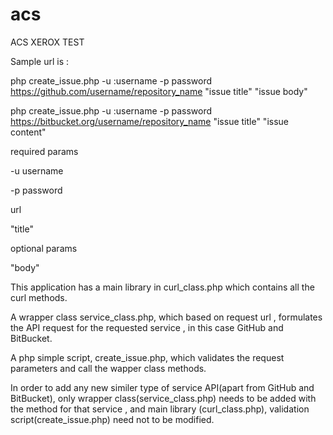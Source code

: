 acs
===

ACS XEROX TEST

Sample url is :

php create_issue.php -u :username -p password https://github.com/username/repository_name "issue title" "issue body"


php create_issue.php -u :username -p password https://bitbucket.org/username/repository_name "issue title" "issue content"


required params

-u username 

-p password

url

"title"


optional params

"body"

This application has a main library in curl_class.php which contains all the curl methods.

A wrapper class service_class.php, which based on request url , formulates the API request for the requested service , in this case GitHub and BitBucket.

A php simple script, create_issue.php, which validates the request parameters and call the wapper class methods.

In order to add any new similer type of service API(apart from GitHub and BitBucket), only wrapper class(service_class.php) needs to be added with the method for that service , and main library (curl_class.php), validation script(create_issue.php) need not to be modified. 






